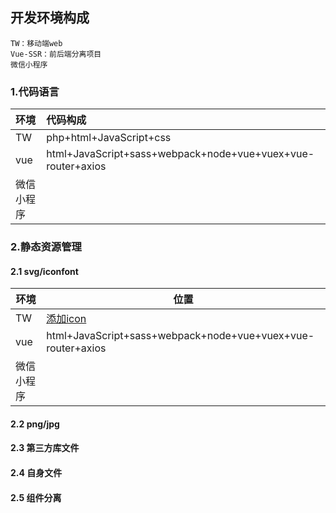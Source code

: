 ## 开发环境构成
	TW：移动端web
	Vue-SSR：前后端分离项目
	微信小程序
### 1.代码语言
|  环境   | 代码构成    |
| :--- | :--- |
|  TW   |   php+html+JavaScript+css  |
|   vue  |   html+JavaScript+sass+webpack+node+vue+vuex+vue-router+axios  |
|   微信小程序  |     |

### 2.静态资源管理

#### 2.1 svg/iconfont
   |  环境   | 位置    |
   | --- | --- |
   |  TW   |  [添加icon](http://gitlab.corp.anjuke.com/_fe/ajk-iconfont/tree/master ) |
   |   vue  |   html+JavaScript+sass+webpack+node+vue+vuex+vue-router+axios  |
   |   微信小程序  |     |
   
#### 2.2 png/jpg
#### 2.3 第三方库文件
#### 2.4 自身文件
#### 2.5 组件分离
